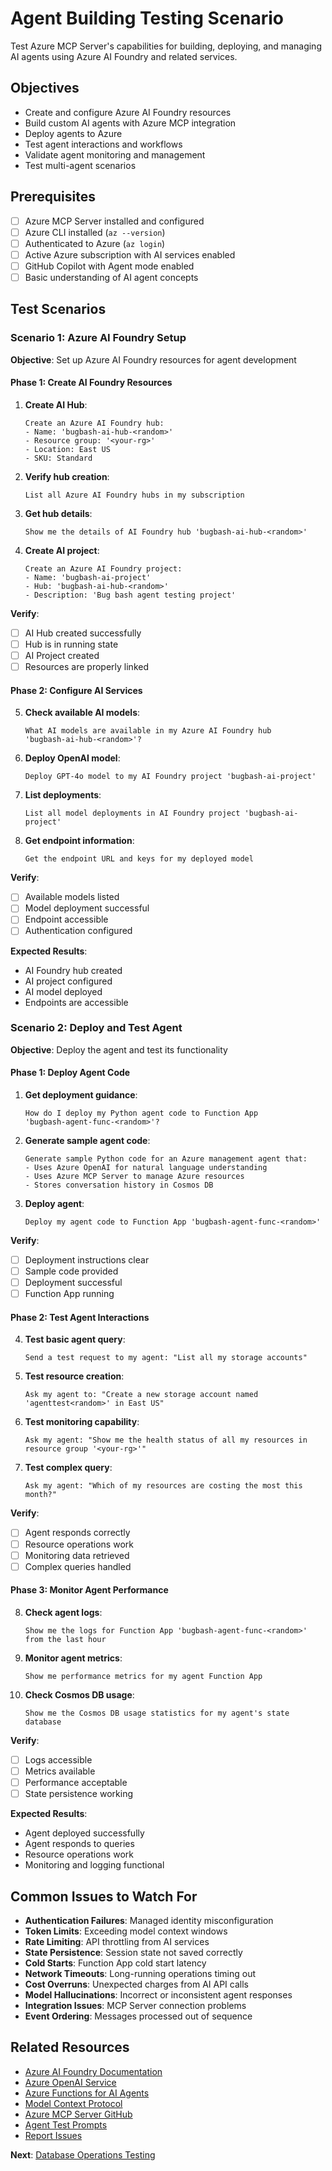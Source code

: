 # Agent Building Testing Scenario

Test Azure MCP Server's capabilities for building, deploying, and managing AI agents using Azure AI Foundry and related services.

## Objectives

- Create and configure Azure AI Foundry resources
- Build custom AI agents with Azure MCP integration
- Deploy agents to Azure
- Test agent interactions and workflows
- Validate agent monitoring and management
- Test multi-agent scenarios

## Prerequisites

- [ ] Azure MCP Server installed and configured
- [ ] Azure CLI installed (`az --version`)
- [ ] Authenticated to Azure (`az login`)
- [ ] Active Azure subscription with AI services enabled
- [ ] GitHub Copilot with Agent mode enabled
- [ ] Basic understanding of AI agent concepts

## Test Scenarios

### Scenario 1: Azure AI Foundry Setup

**Objective**: Set up Azure AI Foundry resources for agent development

#### Phase 1: Create AI Foundry Resources

1. **Create AI Hub**:
   ```
   Create an Azure AI Foundry hub:
   - Name: 'bugbash-ai-hub-<random>'
   - Resource group: '<your-rg>'
   - Location: East US
   - SKU: Standard
   ```

2. **Verify hub creation**:
   ```
   List all Azure AI Foundry hubs in my subscription
   ```

3. **Get hub details**:
   ```
   Show me the details of AI Foundry hub 'bugbash-ai-hub-<random>'
   ```

4. **Create AI project**:
   ```
   Create an Azure AI Foundry project:
   - Name: 'bugbash-ai-project'
   - Hub: 'bugbash-ai-hub-<random>'
   - Description: 'Bug bash agent testing project'
   ```

**Verify**:
- [ ] AI Hub created successfully
- [ ] Hub is in running state
- [ ] AI Project created
- [ ] Resources are properly linked

#### Phase 2: Configure AI Services

5. **Check available AI models**:
   ```
   What AI models are available in my Azure AI Foundry hub 
   'bugbash-ai-hub-<random>'?
   ```

6. **Deploy OpenAI model**:
   ```
   Deploy GPT-4o model to my AI Foundry project 'bugbash-ai-project'
   ```

7. **List deployments**:
   ```
   List all model deployments in AI Foundry project 'bugbash-ai-project'
   ```

8. **Get endpoint information**:
   ```
   Get the endpoint URL and keys for my deployed model
   ```

**Verify**:
- [ ] Available models listed
- [ ] Model deployment successful
- [ ] Endpoint accessible
- [ ] Authentication configured

**Expected Results**:
- AI Foundry hub created
- AI project configured
- AI model deployed
- Endpoints are accessible

### Scenario 2: Deploy and Test Agent

**Objective**: Deploy the agent and test its functionality

#### Phase 1: Deploy Agent Code

1. **Get deployment guidance**:
   ```
   How do I deploy my Python agent code to Function App 
   'bugbash-agent-func-<random>'?
   ```

2. **Generate sample agent code**:
   ```
   Generate sample Python code for an Azure management agent that:
   - Uses Azure OpenAI for natural language understanding
   - Uses Azure MCP Server to manage Azure resources
   - Stores conversation history in Cosmos DB
   ```

3. **Deploy agent**:
   ```
   Deploy my agent code to Function App 'bugbash-agent-func-<random>'
   ```

**Verify**:
- [ ] Deployment instructions clear
- [ ] Sample code provided
- [ ] Deployment successful
- [ ] Function App running

#### Phase 2: Test Agent Interactions

4. **Test basic agent query**:
   ```
   Send a test request to my agent: "List all my storage accounts"
   ```

5. **Test resource creation**:
   ```
   Ask my agent to: "Create a new storage account named 
   'agenttest<random>' in East US"
   ```

6. **Test monitoring capability**:
   ```
   Ask my agent: "Show me the health status of all my resources in 
   resource group '<your-rg>'"
   ```

7. **Test complex query**:
   ```
   Ask my agent: "Which of my resources are costing the most this month?"
   ```

**Verify**:
- [ ] Agent responds correctly
- [ ] Resource operations work
- [ ] Monitoring data retrieved
- [ ] Complex queries handled

#### Phase 3: Monitor Agent Performance

8. **Check agent logs**:
   ```
   Show me the logs for Function App 'bugbash-agent-func-<random>' 
   from the last hour
   ```

9. **Monitor agent metrics**:
   ```
   Show me performance metrics for my agent Function App
   ```

10. **Check Cosmos DB usage**:
    ```
    Show me the Cosmos DB usage statistics for my agent's state database
    ```

**Verify**:
- [ ] Logs accessible
- [ ] Metrics available
- [ ] Performance acceptable
- [ ] State persistence working

**Expected Results**:
- Agent deployed successfully
- Agent responds to queries
- Resource operations work
- Monitoring and logging functional

## Common Issues to Watch For

- **Authentication Failures**: Managed identity misconfiguration
- **Token Limits**: Exceeding model context windows
- **Rate Limiting**: API throttling from AI services
- **State Persistence**: Session state not saved correctly
- **Cold Starts**: Function App cold start latency
- **Network Timeouts**: Long-running operations timing out
- **Cost Overruns**: Unexpected charges from AI API calls
- **Model Hallucinations**: Incorrect or inconsistent agent responses
- **Integration Issues**: MCP Server connection problems
- **Event Ordering**: Messages processed out of sequence

## Related Resources

- [Azure AI Foundry Documentation](https://learn.microsoft.com/azure/ai-studio/)
- [Azure OpenAI Service](https://learn.microsoft.com/azure/ai-services/openai/)
- [Azure Functions for AI Agents](https://learn.microsoft.com/azure/azure-functions/)
- [Model Context Protocol](https://modelcontextprotocol.io/)
- [Azure MCP Server GitHub](https://github.com/microsoft/mcp)
- [Agent Test Prompts](https://github.com/microsoft/mcp/blob/main/servers/Azure.Mcp.Server/docs/e2eTestPrompts.md)
- [Report Issues](https://github.com/microsoft/mcp/issues)

**Next**: [Database Operations Testing](database-operations.md)